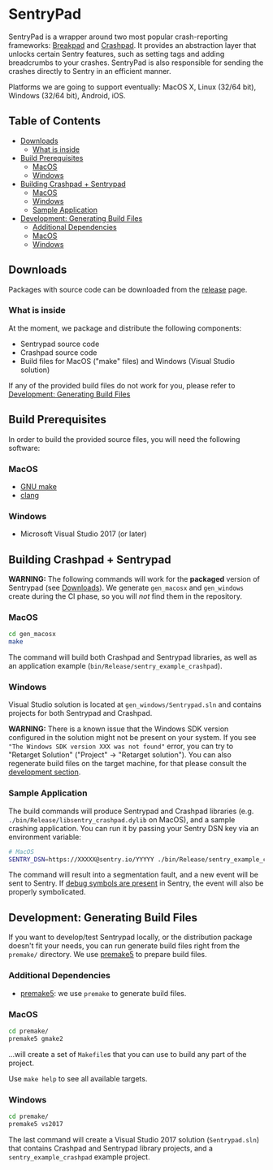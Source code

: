 # SentryPad <!-- omit in toc -->

SentryPad is a wrapper around two most popular crash-reporting frameworks: [Breakpad](https://chromium.googlesource.com/breakpad/breakpad/) and [Crashpad](https://chromium.googlesource.com/crashpad/crashpad/+/master/README.md). It provides an abstraction layer that unlocks certain Sentry features, such as setting tags and adding breadcrumbs to your crashes. SentryPad is also responsible for sending the crashes directly to Sentry in an efficient manner.

Platforms we are going to support eventually: MacOS X, Linux (32/64 bit), Windows (32/64 bit), Android, iOS.

## Table of Contents <!-- omit in toc -->

- [Downloads](#downloads)
  - [What is inside](#what-is-inside)
- [Build Prerequisites](#build-prerequisites)
  - [MacOS](#macos)
  - [Windows](#windows)
- [Building Crashpad + Sentrypad](#building-crashpad--sentrypad)
  - [MacOS](#macos-1)
  - [Windows](#windows-1)
  - [Sample Application](#sample-application)
- [Development: Generating Build Files](#development-generating-build-files)
  - [Additional Dependencies](#additional-dependencies)
  - [MacOS](#macos-2)
  - [Windows](#windows-2)

## Downloads

Packages with source code can be downloaded from the [release](https://github.com/getsentry/sentrypad/releases) page.

### What is inside

At the moment, we package and distribute the following components:

- Sentrypad source code
- Crashpad source code
- Build files for MacOS ("make" files) and Windows (Visual Studio solution)

If any of the provided build files do not work for you, please refer to [Development: Generating Build Files](#development-generating-build-files)

## Build Prerequisites

In order to build the provided source files, you will need the following software:

### MacOS

- [GNU make](https://www.gnu.org/software/make/)
- [clang](https://clang.llvm.org/)

### Windows

- Microsoft Visual Studio 2017 (or later)

## Building Crashpad + Sentrypad

**WARNING:** The following commands will work for the **packaged** version of Sentrypad (see [Downloads](#downloads)). We generate `gen_macosx` and `gen_windows` create during the CI phase, so you will _not_ find them in the repository.

### MacOS

```sh
cd gen_macosx
make
```

The command will build both Crashpad and Sentrypad libraries, as well as an application example (`bin/Release/sentry_example_crashpad`).

### Windows

Visual Studio solution is located at `gen_windows/Sentrypad.sln` and contains projects for both Sentrypad and Crashpad.

**WARNING:** There is a known issue that the Windows SDK version configured in the solution might not be present on your system. If you see `"The Windows SDK version XXX was not found"` error, you can try to "Retarget Solution" ("Project" -> "Retarget solution"). You can also regenerate build files on the target machine, for that please consult the [development section](#development-generating-build-files).

### Sample Application

The build commands will produce Sentrypad and Crashpad libraries (e.g. `./bin/Release/libsentry_crashpad.dylib` on MacOS), and a sample crashing application. You can run it by passing your Sentry DSN key via an environment variable:

```sh
# MacOS
SENTRY_DSN=https://XXXXX@sentry.io/YYYYY ./bin/Release/sentry_example_crashpad
```

The command will result into a segmentation fault, and a new event will be sent to Sentry. If [debug symbols are present](https://docs.sentry.io/cli/dif/) in Sentry, the event will also be properly symbolicated.

## Development: Generating Build Files

If you want to develop/test Sentrypad locally, or the distribution package doesn't fit your needs, you can run generate build files right from the `premake/` directory. We use [premake5](https://premake.github.io/download.html#v5) to prepare build files.

### Additional Dependencies

- [premake5](https://premake.github.io/download.html#v5): we use `premake` to generate build files.

### MacOS

```sh
cd premake/
premake5 gmake2
```

...will create a set of `Makefile`s that you can use to build any part of the project.

Use `make help` to see all available targets.

### Windows

```sh
cd premake/
premake5 vs2017
```

The last command will create a Visual Studio 2017 solution (`Sentrypad.sln`) that contains Crashpad and Sentrypad library projects, and a `sentry_example_crashpad` example project.
